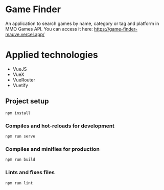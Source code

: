 # Game Finder
An application to search games by name, category or tag and platform in MMO Games API.
You can access it here: https://game-finder-mauve.vercel.app/

# Applied technologies
- VueJS
- VueX
- VueRouter
- Vuetify 

## Project setup
```
npm install
```

### Compiles and hot-reloads for development
```
npm run serve
```

### Compiles and minifies for production
```
npm run build
```

### Lints and fixes files
```
npm run lint
```
